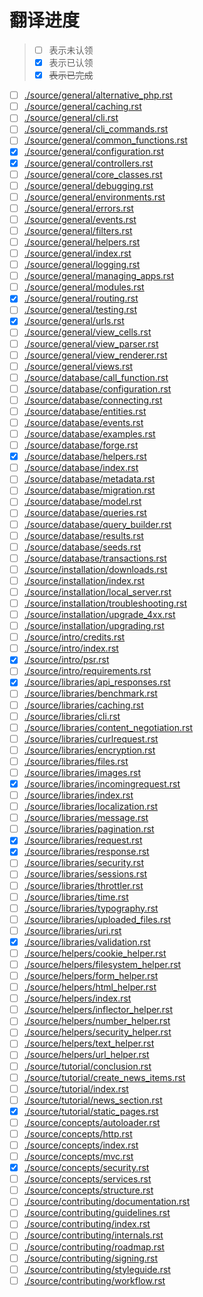 # 翻译进度

> - [ ] 表示未认领
> - [x] 表示已认领
> - [x] ~~表示已完成~~

- [ ] [./source/general/alternative_php.rst](source/general/alternative_php.rst)
- [ ] [./source/general/caching.rst](source/general/caching.rst)
- [ ] [./source/general/cli.rst](source/general/cli.rst)
- [ ] [./source/general/cli_commands.rst](source/general/cli_commands.rst)
- [ ] [./source/general/common_functions.rst](source/general/common_functions.rst)
- [x] [./source/general/configuration.rst](source/general/configuration.rst)
- [x] [./source/general/controllers.rst](source/general/controllers.rst)
- [ ] [./source/general/core_classes.rst](source/general/core_classes.rst)
- [ ] [./source/general/debugging.rst](source/general/debugging.rst)
- [ ] [./source/general/environments.rst](source/general/environments.rst)
- [ ] [./source/general/errors.rst](source/general/errors.rst)
- [ ] [./source/general/events.rst](source/general/events.rst)
- [ ] [./source/general/filters.rst](source/general/filters.rst)
- [ ] [./source/general/helpers.rst](source/general/helpers.rst)
- [ ] [./source/general/index.rst](source/general/index.rst)
- [ ] [./source/general/logging.rst](source/general/logging.rst)
- [ ] [./source/general/managing_apps.rst](source/general/managing_apps.rst)
- [ ] [./source/general/modules.rst](source/general/modules.rst)
- [x] [./source/general/routing.rst](source/general/routing.rst)
- [ ] [./source/general/testing.rst](source/general/testing.rst)
- [x] [./source/general/urls.rst](source/general/urls.rst)
- [ ] [./source/general/view_cells.rst](source/general/view_cells.rst)
- [ ] [./source/general/view_parser.rst](source/general/view_parser.rst)
- [ ] [./source/general/view_renderer.rst](source/general/view_renderer.rst)
- [ ] [./source/general/views.rst](source/general/views.rst)
- [ ] [./source/database/call_function.rst](source/database/call_function.rst)
- [ ] [./source/database/configuration.rst](source/database/configuration.rst)
- [ ] [./source/database/connecting.rst](source/database/connecting.rst)
- [ ] [./source/database/entities.rst](source/database/entities.rst)
- [ ] [./source/database/events.rst](source/database/events.rst)
- [ ] [./source/database/examples.rst](source/database/examples.rst)
- [ ] [./source/database/forge.rst](source/database/forge.rst)
- [x] [./source/database/helpers.rst](source/database/helpers.rst)
- [ ] [./source/database/index.rst](source/database/index.rst)
- [ ] [./source/database/metadata.rst](source/database/metadata.rst)
- [ ] [./source/database/migration.rst](source/database/migration.rst)
- [ ] [./source/database/model.rst](source/database/model.rst)
- [ ] [./source/database/queries.rst](source/database/queries.rst)
- [ ] [./source/database/query_builder.rst](source/database/query_builder.rst)
- [ ] [./source/database/results.rst](source/database/results.rst)
- [ ] [./source/database/seeds.rst](source/database/seeds.rst)
- [ ] [./source/database/transactions.rst](source/database/transactions.rst)
- [ ] [./source/installation/downloads.rst](source/installation/downloads.rst)
- [ ] [./source/installation/index.rst](source/installation/index.rst)
- [ ] [./source/installation/local_server.rst](source/installation/local_server.rst)
- [ ] [./source/installation/troubleshooting.rst](source/installation/troubleshooting.rst)
- [ ] [./source/installation/upgrade_4xx.rst](source/installation/upgrade_4xx.rst)
- [ ] [./source/installation/upgrading.rst](source/installation/upgrading.rst)
- [ ] [./source/intro/credits.rst](source/intro/credits.rst)
- [ ] [./source/intro/index.rst](source/intro/index.rst)
- [x] [./source/intro/psr.rst](source/intro/psr.rst)
- [ ] [./source/intro/requirements.rst](source/intro/requirements.rst)
- [x] [./source/libraries/api_responses.rst](source/libraries/api_responses.rst)
- [ ] [./source/libraries/benchmark.rst](source/libraries/benchmark.rst)
- [ ] [./source/libraries/caching.rst](source/libraries/caching.rst)
- [ ] [./source/libraries/cli.rst](source/libraries/cli.rst)
- [ ] [./source/libraries/content_negotiation.rst](source/libraries/content_negotiation.rst)
- [ ] [./source/libraries/curlrequest.rst](source/libraries/curlrequest.rst)
- [ ] [./source/libraries/encryption.rst](source/libraries/encryption.rst)
- [ ] [./source/libraries/files.rst](source/libraries/files.rst)
- [ ] [./source/libraries/images.rst](source/libraries/images.rst)
- [x] [./source/libraries/incomingrequest.rst](source/libraries/incomingrequest.rst)
- [ ] [./source/libraries/index.rst](source/libraries/index.rst)
- [ ] [./source/libraries/localization.rst](source/libraries/localization.rst)
- [ ] [./source/libraries/message.rst](source/libraries/message.rst)
- [ ] [./source/libraries/pagination.rst](source/libraries/pagination.rst)
- [x] [./source/libraries/request.rst](source/libraries/request.rst)
- [x] [./source/libraries/response.rst](source/libraries/response.rst)
- [ ] [./source/libraries/security.rst](source/libraries/security.rst)
- [ ] [./source/libraries/sessions.rst](source/libraries/sessions.rst)
- [ ] [./source/libraries/throttler.rst](source/libraries/throttler.rst)
- [ ] [./source/libraries/time.rst](source/libraries/time.rst)
- [ ] [./source/libraries/typography.rst](source/libraries/typography.rst)
- [ ] [./source/libraries/uploaded_files.rst](source/libraries/uploaded_files.rst)
- [ ] [./source/libraries/uri.rst](source/libraries/uri.rst)
- [x] [./source/libraries/validation.rst](source/libraries/validation.rst)
- [ ] [./source/helpers/cookie_helper.rst](source/helpers/cookie_helper.rst)
- [ ] [./source/helpers/filesystem_helper.rst](source/helpers/filesystem_helper.rst)
- [ ] [./source/helpers/form_helper.rst](source/helpers/form_helper.rst)
- [ ] [./source/helpers/html_helper.rst](source/helpers/html_helper.rst)
- [ ] [./source/helpers/index.rst](source/helpers/index.rst)
- [ ] [./source/helpers/inflector_helper.rst](source/helpers/inflector_helper.rst)
- [ ] [./source/helpers/number_helper.rst](source/helpers/number_helper.rst)
- [ ] [./source/helpers/security_helper.rst](source/helpers/security_helper.rst)
- [ ] [./source/helpers/text_helper.rst](source/helpers/text_helper.rst)
- [ ] [./source/helpers/url_helper.rst](source/helpers/url_helper.rst)
- [ ] [./source/tutorial/conclusion.rst](source/tutorial/conclusion.rst)
- [ ] [./source/tutorial/create_news_items.rst](source/tutorial/create_news_items.rst)
- [ ] [./source/tutorial/index.rst](source/tutorial/index.rst)
- [ ] [./source/tutorial/news_section.rst](source/tutorial/news_section.rst)
- [x] [./source/tutorial/static_pages.rst](source/tutorial/static_pages.rst)
- [ ] [./source/concepts/autoloader.rst](source/concepts/autoloader.rst)
- [ ] [./source/concepts/http.rst](source/concepts/http.rst)
- [ ] [./source/concepts/index.rst](source/concepts/index.rst)
- [ ] [./source/concepts/mvc.rst](source/concepts/mvc.rst)
- [x] [./source/concepts/security.rst](source/concepts/security.rst)
- [ ] [./source/concepts/services.rst](source/concepts/services.rst)
- [ ] [./source/concepts/structure.rst](source/concepts/structure.rst)
- [ ] [./source/contributing/documentation.rst](source/contributing/documentation.rst)
- [ ] [./source/contributing/guidelines.rst](source/contributing/guidelines.rst)
- [ ] [./source/contributing/index.rst](source/contributing/index.rst)
- [ ] [./source/contributing/internals.rst](source/contributing/internals.rst)
- [ ] [./source/contributing/roadmap.rst](source/contributing/roadmap.rst)
- [ ] [./source/contributing/signing.rst](source/contributing/signing.rst)
- [ ] [./source/contributing/styleguide.rst](source/contributing/styleguide.rst)
- [ ] [./source/contributing/workflow.rst](source/contributing/workflow.rst)
